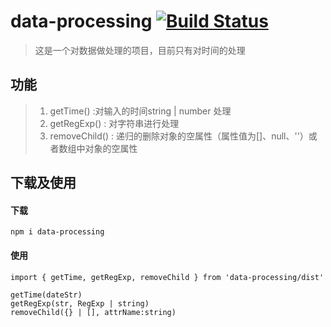 # data-processing [![Build Status](https://travis-ci.org/Aisanyi/dataProcessing.svg?branch=master)](https://travis-ci.org/Aisanyi/dataProcessing)
> 这是一个对数据做处理的项目，目前只有对时间的处理

## 功能
> 1. getTime() :对输入的时间string | number 处理
> 2. getRegExp() : 对字符串进行处理
> 3. removeChild() : 递归的删除对象的空属性（属性值为[]、null、''）或者数组中对象的空属性
## 下载及使用
#### 下载
```
npm i data-processing
```
#### 使用
```
import { getTime, getRegExp, removeChild } from 'data-processing/dist'

getTime(dateStr)
getRegExp(str, RegExp | string)
removeChild({} | [], attrName:string) 
```

